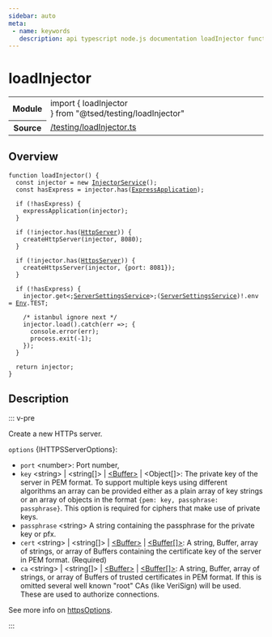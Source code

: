 ```yaml
---
sidebar: auto
meta:
 - name: keywords
   description: api typescript node.js documentation loadInjector function
---
```

# loadInjector <Badge text="Function" type="function"/>
<!-- Summary -->
<section class="symbol-info"><table class="is-full-width"><tbody><tr><th>Module</th><td><div class="lang-typescript"><span class="token keyword">import</span> { loadInjector }&nbsp;<span class="token keyword">from</span>&nbsp;<span class="token string">"@tsed/testing/loadInjector"</span></div></td></tr><tr><th>Source</th><td><a href="https://github.com/Romakita/ts-express-decorators/blob/v4.30.2/src//testing/loadInjector.ts#L0-L0">/testing/loadInjector.ts</a></td></tr></tbody></table></section>

<!-- Overview -->
## Overview


<pre><code class="typescript-lang ">function <span class="token function">loadInjector</span><span class="token punctuation">(</span><span class="token punctuation">)</span> <span class="token punctuation">{</span>
  <span class="token keyword">const</span> injector<span class="token punctuation"> = </span>new <span class="token function"><a href="/api/common/di/services/InjectorService.html"><span class="token">InjectorService</span></a></span><span class="token punctuation">(</span><span class="token punctuation">)</span><span class="token punctuation">;</span>
  <span class="token keyword">const</span> hasExpress<span class="token punctuation"> = </span>injector.<span class="token function">has</span><span class="token punctuation">(</span><a href="/api/common/mvc/decorators/class/ExpressApplication.html"><span class="token">ExpressApplication</span></a><span class="token punctuation">)</span><span class="token punctuation">;</span>

  if <span class="token punctuation">(</span>!hasExpress<span class="token punctuation">)</span> <span class="token punctuation">{</span>
    <span class="token function">expressApplication</span><span class="token punctuation">(</span>injector<span class="token punctuation">)</span><span class="token punctuation">;</span>
  <span class="token punctuation">}</span>

  if <span class="token punctuation">(</span>!injector.<span class="token function">has</span><span class="token punctuation">(</span><a href="/api/common/server/decorators/HttpServer.html"><span class="token">HttpServer</span></a><span class="token punctuation">)</span><span class="token punctuation">)</span> <span class="token punctuation">{</span>
    <span class="token function">createHttpServer</span><span class="token punctuation">(</span>injector<span class="token punctuation">,</span> 8080<span class="token punctuation">)</span><span class="token punctuation">;</span>
  <span class="token punctuation">}</span>

  if <span class="token punctuation">(</span>!injector.<span class="token function">has</span><span class="token punctuation">(</span><a href="/api/common/server/decorators/HttpsServer.html"><span class="token">HttpsServer</span></a><span class="token punctuation">)</span><span class="token punctuation">)</span> <span class="token punctuation">{</span>
    <span class="token function">createHttpsServer</span><span class="token punctuation">(</span>injector<span class="token punctuation">,</span> <span class="token punctuation">{</span>port<span class="token punctuation">:</span> 8081<span class="token punctuation">}</span><span class="token punctuation">)</span><span class="token punctuation">;</span>
  <span class="token punctuation">}</span>

  if <span class="token punctuation">(</span>!hasExpress<span class="token punctuation">)</span> <span class="token punctuation">{</span>
    injector.get&lt<span class="token punctuation">;</span><a href="/api/common/config/services/ServerSettingsService.html"><span class="token">ServerSettingsService</span></a>&gt<span class="token punctuation">;</span><span class="token punctuation">(</span><a href="/api/common/config/services/ServerSettingsService.html"><span class="token">ServerSettingsService</span></a><span class="token punctuation">)</span>!.env<span class="token punctuation"> = </span><a href="/api/core/interfaces/Env.html"><span class="token">Env</span></a>.TEST<span class="token punctuation">;</span>

    /* istanbul ignore next */
    injector.<span class="token function">load</span><span class="token punctuation">(</span><span class="token punctuation">)</span>.<span class="token function">catch</span><span class="token punctuation">(</span>err =&gt<span class="token punctuation">;</span> <span class="token punctuation">{</span>
      console.<span class="token function">error</span><span class="token punctuation">(</span>err<span class="token punctuation">)</span><span class="token punctuation">;</span>
      process.<span class="token function">exit</span><span class="token punctuation">(</span>-1<span class="token punctuation">)</span><span class="token punctuation">;</span>
    <span class="token punctuation">}</span><span class="token punctuation">)</span><span class="token punctuation">;</span>
  <span class="token punctuation">}</span>

  return injector<span class="token punctuation">;</span>
<span class="token punctuation">}</span>
</code></pre>



<!-- Description -->
## Description

::: v-pre

Create a new HTTPs server.

`options` {IHTTPSServerOptions}:

- `port` &lt;number&gt;: Port number,
- `key` &lt;string&gt; | &lt;string[]&gt; | [&lt;Buffer&gt;](https://nodejs.org/api/buffer.html#buffer_class_buffer) | &lt;Object[]&gt;: The private key of the server in PEM format. To support multiple keys using different algorithms an array can be provided either as a plain array of key strings or an array of objects in the format `{pem: key, passphrase: passphrase}`. This option is required for ciphers that make use of private keys.
- `passphrase` &lt;string&gt; A string containing the passphrase for the private key or pfx.
- `cert` &lt;string&gt; | &lt;string[]&gt; | [&lt;Buffer&gt;](https://nodejs.org/api/buffer.html#buffer_class_buffer) | [&lt;Buffer[]&gt;](https://nodejs.org/api/buffer.html#buffer_class_buffer): A string, Buffer, array of strings, or array of Buffers containing the certificate key of the server in PEM format. (Required)
- `ca` &lt;string&gt; | &lt;string[]&gt; | [&lt;Buffer&gt;](https://nodejs.org/api/buffer.html#buffer_class_buffer) | [&lt;Buffer[]&gt;](https://nodejs.org/api/buffer.html#buffer_class_buffer): A string, Buffer, array of strings, or array of Buffers of trusted certificates in PEM format. If this is omitted several well known "root" CAs (like VeriSign) will be used. These are used to authorize connections.

See more info on [httpsOptions](https://nodejs.org/api/tls.html#tls_tls_createserver_options_secureconnectionlistener).


:::